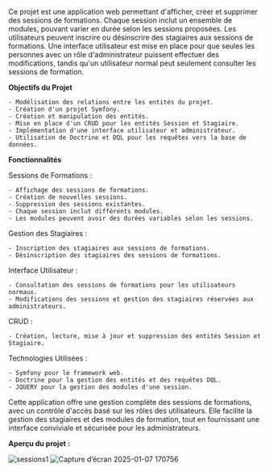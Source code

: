 Ce projet est une application web permettant d'afficher, créer et supprimer des sessions de formations. Chaque session inclut un ensemble de modules, pouvant varier en durée selon les sessions proposées. Les utilisateurs peuvent inscrire ou désinscrire des stagiaires aux sessions de formations. Une interface utilisateur est mise en place pour que seules les personnes avec un rôle d'administrateur puissent effectuer des modifications, tandis qu'un utilisateur normal peut seulement consulter les sessions de formation.

<strong>Objectifs du Projet</strong>

    - Modélisation des relations entre les entités du projet.
    - Création d'un projet Symfony.
    - Création et manipulation des entités.
    - Mise en place d'un CRUD pour les entités Session et Stagiaire.
    - Implémentation d'une interface utilisateur et administrateur.
    - Utilisation de Doctrine et DQL pour les requêtes vers la base de données.


<strong>Fonctionnalités</strong>

  Sessions de Formations :
  
    - Affichage des sessions de formations.
    - Création de nouvelles sessions.
    - Suppression des sessions existantes.
    - Chaque session inclut différents modules.
    - Les modules peuvent avoir des durées variables selon les sessions.
    
  Gestion des Stagiaires :

    - Inscription des stagiaires aux sessions de formations.
    - Désinscription des stagiaires des sessions de formations.
    
  Interface Utilisateur :

    - Consultation des sessions de formations pour les utilisateurs normaux.
    - Modifications des sessions et gestion des stagiaires réservées aux administrateurs.
    
  CRUD :

    - Création, lecture, mise à jour et suppression des entités Session et Stagiaire.
    
  Technologies Utilisées :

    - Symfony pour le framework web.
    - Doctrine pour la gestion des entités et des requêtes DQL.
    - JQUERY pour la gestion des modules d'une session.

    
Cette application offre une gestion complète des sessions de formations, avec un contrôle d'accès basé sur les rôles des utilisateurs. Elle facilite la gestion des stagiaires et des modules de formation, tout en fournissant une interface conviviale et sécurisée pour les administrateurs.

<strong>Aperçu du projet :</strong> 

![sessions1](https://github.com/user-attachments/assets/52efeebd-695d-4791-8807-22b48c09c442)
![Capture d’écran 2025-01-07 170756](https://github.com/user-attachments/assets/67084932-5000-486b-9d84-5292e149ee7f)

